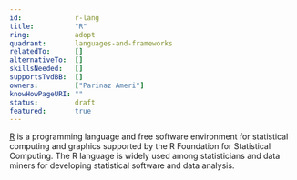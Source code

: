```yaml
---
id:				r-lang
title:      	"R"
ring:       	adopt
quadrant:   	languages-and-frameworks
relatedTo:		[]
alternativeTo:	[]
skillsNeeded:	[]
supportsTvdBB:	[]
owners:         ["Parinaz Ameri"]
knowHowPageURI:	""  
status:			draft
featured:       true
---
```


[R](https://www.python.org/) is a programming language and free software environment for statistical computing and graphics supported by the R Foundation for Statistical Computing. The R language is widely used among statisticians and data miners for developing statistical software and data analysis.